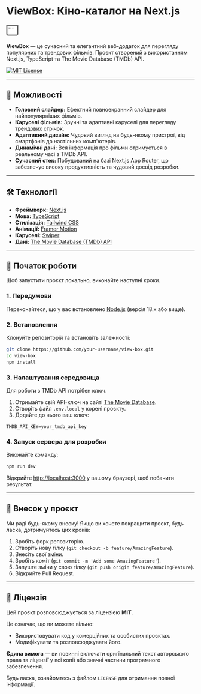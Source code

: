 # ViewBox: Кіно-каталог на Next.js

![ViewBox Logo](public/window.svg)

**ViewBox** — це сучасний та елегантний веб-додаток для перегляду популярних та трендових фільмів. Проєкт створений з використанням Next.js, TypeScript та The Movie Database (TMDb) API.

[![MIT License](https://img.shields.io/badge/License-MIT-green.svg)](https://choosealicense.com/licenses/mit/)

---

## 🚀 Можливості

- **Головний слайдер:** Ефектний повноекранний слайдер для найпопулярніших фільмів.
- **Каруселі фільмів:** Зручні та адаптивні каруселі для перегляду трендових стрічок.
- **Адаптивний дизайн:** Чудовий вигляд на будь-якому пристрої, від смартфонів до настільних комп'ютерів.
- **Динамічні дані:** Вся інформація про фільми отримується в реальному часі з TMDb API.
- **Сучасний стек:** Побудований на базі Next.js App Router, що забезпечує високу продуктивність та чудовий досвід розробки.

---

## 🛠️ Технології

- **Фреймворк:** [Next.js](https://nextjs.org/)
- **Мова:** [TypeScript](https://www.typescriptlang.org/)
- **Стилізація:** [Tailwind CSS](https://tailwindcss.com/)
- **Анімації:** [Framer Motion](https://www.framer.com/motion/)
- **Каруселі:** [Swiper](https://swiperjs.com/)
- **Дані:** [The Movie Database (TMDb) API](https://www.themoviedb.org/documentation/api)

---

## 🏁 Початок роботи

Щоб запустити проєкт локально, виконайте наступні кроки.

### 1. Передумови

Переконайтеся, що у вас встановлено [Node.js](https://nodejs.org/) (версія 18.x або вище).

### 2. Встановлення

Клонуйте репозиторій та встановіть залежності:

```bash
git clone https://github.com/your-username/view-box.git
cd view-box
npm install
```

### 3. Налаштування середовища

Для роботи з TMDb API потрібен ключ.

1.  Отримайте свій API-ключ на сайті [The Movie Database](https://www.themoviedb.org/signup).
2.  Створіть файл `.env.local` у корені проєкту.
3.  Додайте до нього ваш ключ:

```
TMDB_API_KEY=your_tmdb_api_key
```

### 4. Запуск сервера для розробки

Виконайте команду:

```bash
npm run dev
```

Відкрийте [http://localhost:3000](http://localhost:3000) у вашому браузері, щоб побачити результат.

---

## 🤝 Внесок у проєкт

Ми раді будь-якому внеску! Якщо ви хочете покращити проєкт, будь ласка, дотримуйтесь цих кроків:

1.  Зробіть форк репозиторію.
2.  Створіть нову гілку (`git checkout -b feature/AmazingFeature`).
3.  Внесіть свої зміни.
4.  Зробіть коміт (`git commit -m 'Add some AmazingFeature'`).
5.  Запуште зміни у свою гілку (`git push origin feature/AmazingFeature`).
6.  Відкрийте Pull Request.

---

## 📜 Ліцензія

Цей проєкт розповсюджується за ліцензією **MIT**.

Це означає, що ви можете вільно:
- Використовувати код у комерційних та особистих проєктах.
- Модифікувати та розповсюджувати його.

**Єдина вимога** — ви повинні включати оригінальний текст авторського права та ліцензії у всі копії або значні частини програмного забезпечення.

Будь ласка, ознайомтесь з файлом `LICENSE` для отримання повної інформації.